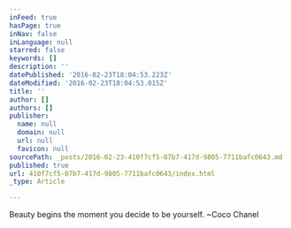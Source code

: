 ```yaml
---
inFeed: true
hasPage: true
inNav: false
inLanguage: null
starred: false
keywords: []
description: ''
datePublished: '2016-02-23T18:04:53.223Z'
dateModified: '2016-02-23T18:04:53.015Z'
title: ''
author: []
authors: []
publisher:
  name: null
  domain: null
  url: null
  favicon: null
sourcePath: _posts/2016-02-23-410f7cf5-07b7-417d-9805-7711bafc0643.md
published: true
url: 410f7cf5-07b7-417d-9805-7711bafc0643/index.html
_type: Article

---
```

Beauty begins the moment you decide to be yourself. ~Coco Chanel